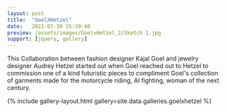 ```yaml
---
layout: post
title:  "GoelXHetzel"
date:   2021-07-30 15:39:40
preview: /assets/images/GoelxHetzel_2/Sketch 1.jpg
support: [jquery, gallery]
---
```


This Collaboration between fashion designer Kajal Goel and jewelry designer Audrey Hetzel started out when Goel reached out to Hetzel to commission one of a kind futuristic pieces to compliment Goel's collection of garments made for the motorcycle riding, AI fighting, woman of the next century. 

{% include gallery-layout.html gallery=site.data.galleries.goelxhetzel %}
